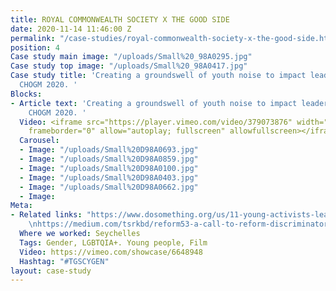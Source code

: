 ```yaml
---
title: ROYAL COMMONWEALTH SOCIETY X THE GOOD SIDE
date: 2020-11-14 11:46:00 Z
permalink: "/case-studies/royal-commonwealth-society-x-the-good-side.html"
position: 4
Case study main image: "/uploads/Small%20_98A0295.jpg"
Case study top image: "/uploads/Small%20_98A0417.jpg"
Case study title: 'Creating a groundswell of youth noise to impact leaders attending
  CHOGM 2020. '
Blocks:
- Article text: 'Creating a groundswell of youth noise to impact leaders attending
    CHOGM 2020. '
  Video: <iframe src="https://player.vimeo.com/video/379073876" width="640" height="360"
    frameborder="0" allow="autoplay; fullscreen" allowfullscreen></iframe>
  Carousel:
  - Image: "/uploads/Small%20D98A0693.jpg"
  - Image: "/uploads/Small%20D98A0859.jpg"
  - Image: "/uploads/Small%20D98A0100.jpg"
  - Image: "/uploads/Small%20D98A0403.jpg"
  - Image: "/uploads/Small%20D98A0662.jpg"
  - Image: 
Meta:
- Related links: "https://www.dosomething.org/us/11-young-activists-leading-the-way-for-lgbtq-equality\nhttps://unfoundation.org/blog/post/not-too-young-to-make-a-difference-young-leaders-are-leading-on-the-global-goals/\nhttps://www.sistersforchange.org.uk/project/legal-reform-of-discriminatory-laws-in-the-commonwealth/\nhttps://www.independent.co.uk/voices/commonwealth-gender-equality-countries-women-rights-a9108381.html
    \nhttps://medium.com/tsrkbd/reform53-a-call-to-reform-discriminatory-laws-of-the-commonwealth-countries-80553e37cc51 "
  Where we worked: Seychelles
  Tags: Gender, LGBTQIA+. Young people, Film
  Video: https://vimeo.com/showcase/6648948
  Hashtag: "#TGSCYGEN"
layout: case-study
---
```


